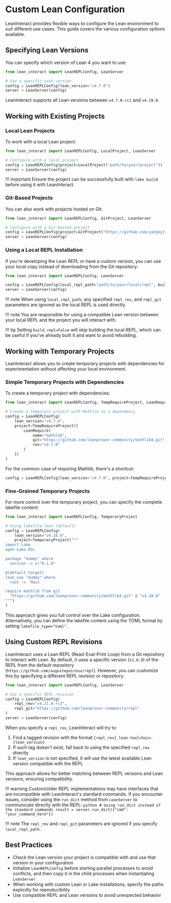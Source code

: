 # Custom Lean Configuration

LeanInteract provides flexible ways to configure the Lean environment to suit different use cases. This guide covers the various configuration options available.

## Specifying Lean Versions

You can specify which version of Lean 4 you want to use:

```python
from lean_interact import LeanREPLConfig, LeanServer

# Use a specific Lean version
config = LeanREPLConfig(lean_version="v4.7.0")
server = LeanServer(config)
```

LeanInteract supports all Lean versions between `v4.7.0-rc1` and `v4.19.0`.

## Working with Existing Projects

### Local Lean Projects

To work with a local Lean project:

```python
from lean_interact import LeanREPLConfig, LocalProject, LeanServer

# Configure with a local project
config = LeanREPLConfig(project=LocalProject("path/to/your/project"))
server = LeanServer(config)
```

!!! important
    Ensure the project can be successfully built with `lake build` before using it with LeanInteract.

### Git-Based Projects

You can also work with projects hosted on Git:

```python
from lean_interact import LeanREPLConfig, GitProject, LeanServer

# Configure with a Git-hosted project
config = LeanREPLConfig(project=GitProject("https://github.com/yangky11/lean4-example"))
server = LeanServer(config)
```

### Using a Local REPL Installation

If you're developing the Lean REPL or have a custom version, you can use your local copy instead of downloading from the Git repository:

```python
from lean_interact import LeanREPLConfig, LeanServer

config = LeanREPLConfig(local_repl_path="path/to/your/local/repl", build_repl=True)
server = LeanServer(config)
```

!!! note
    When using `local_repl_path`, any specified `repl_rev`, and `repl_git` parameters are ignored as the local REPL is used directly.

!!! note
    You are responsible for using a compatible Lean version between your local REPL and the project you will interact with.

!!! tip
    Setting `build_repl=False` will skip building the local REPL, which can be useful if you've already built it and want to avoid rebuilding.

## Working with Temporary Projects

LeanInteract allows you to create temporary projects with dependencies for experimentation without affecting your local environment.

### Simple Temporary Projects with Dependencies

To create a temporary project with dependencies:

```python
from lean_interact import LeanREPLConfig, TempRequireProject, LeanRequire

# Create a temporary project with Mathlib as a dependency
config = LeanREPLConfig(
    lean_version="v4.7.0",
    project=TempRequireProject([
        LeanRequire(
            name="mathlib",
            git="https://github.com/leanprover-community/mathlib4.git",
            rev="v4.7.0"
        )
    ])
)
```

For the common case of requiring Mathlib, there's a shortcut:

```python
config = LeanREPLConfig(lean_version="v4.7.0", project=TempRequireProject("mathlib"))
```

### Fine-Grained Temporary Projects

For more control over the temporary project, you can specify the complete lakefile content:

```python
from lean_interact import LeanREPLConfig, TemporaryProject

# Using lakefile.lean (default)
config = LeanREPLConfig(
    lean_version="v4.18.0",
    project=TemporaryProject("""
import Lake
open Lake DSL

package "dummy" where
  version := v!"0.1.0"

@[default_target]
lean_exe "dummy" where
  root := `Main

require mathlib from git
  "https://github.com/leanprover-community/mathlib4.git" @ "v4.18.0"
""")
)
```

This approach gives you full control over the Lake configuration.
Alternatively, you can define the lakefile content using the TOML format by setting `lakefile_type="toml"`.

## Using Custom REPL Revisions

LeanInteract uses a Lean REPL (Read-Eval-Print Loop) from a Git repository to interact with Lean. By default, it uses a specific version (`v1.0.9`) of the REPL from the default repository (`https://github.com/augustepoiroux/repl`). However, you can customize this by specifying a different REPL revision or repository:

```python
from lean_interact import LeanREPLConfig, LeanServer

# Use a specific REPL revision
config = LeanREPLConfig(
    repl_rev="v4.21.0-rc3",
    repl_git="https://github.com/leanprover-community/repl"
)
server = LeanServer(config)
```

When you specify a `repl_rev`, LeanInteract will try to:

1. Find a tagged revision with the format `{repl_rev}_lean-toolchain-{lean_version}`
2. If such tag doesn't exist, fall back to using the specified `repl_rev` directly
3. If `lean_version` is not specified, it will use the latest available Lean version compatible with the REPL

This approach allows for better matching between REPL versions and Lean versions, ensuring compatibility.

!!! warning
    Custom/older REPL implementations may have interfaces that are incompatible with LeanInteract's standard commands. If you encounter issues, consider using the `run_dict` method from `LeanServer` to communicate directly with the REPL:
    ```python
    # Using run_dict instead of the standard commands
    result = server.run_dict({"cmd": "your_command_here"})
    ```

!!! note
    The `repl_rev` and `repl_git` parameters are ignored if you specify `local_repl_path`.

## Best Practices

- Check the Lean version your project is compatible with and use that version in your configuration
- Initialize `LeanREPLConfig` before starting parallel processes to avoid conflicts, and then copy it in the child processes when instantiating `LeanServer`
- When working with custom Lean or Lake installations, specify the paths explicitly for reproducibility
- Use compatible REPL and Lean versions to avoid unexpected behavior
